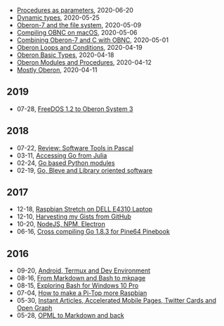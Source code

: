 
+ [Procedures as parameters](/blog/2020/06/20/Procedures-as-parameters.html), 2020-06-20
+ [Dynamic types](/blog/2020/05/25/Dynamic-types.html), 2020-05-25
+ [Oberon-7 and the file system](/blog/2020/05/09/Oberon-7-and-the-filesystem.html), 2020-05-09
+ [Compiling OBNC on macOS](/blog/2020/05/06/Compiling-OBNC-on-macOS.html), 2020-05-06
+ [Combining Oberon-7 and C with OBNC](/blog/2020/05/01/Combining-Oberon-and-C.html), 2020-05-01
+ [Oberon Loops and Conditions](/blog/2020/04/19/Mostly-Oberon-Loops-and-Conditions.html), 2020-04-19
+ [Oberon Basic Types](/blog/2020/04/18/Mostly-Oberon-Basic-Types.html), 2020-04-18
+ [Oberon Modules and Procedures](/blog/2020/04/12/Mostly-Oberon-Modules.html), 2020-04-12
+ [Mostly Oberon](/blog/2020/04/11/Mostly-Oberon.html), 2020-04-11

## 2019

 + 07-28, [FreeDOS 1.2 to Oberon System 3](/blog/2019/07/28/freedos-to-oberon-system-3.html)

## 2018

 + 07-22, [Review: Software Tools in Pascal](/blog/2018/07/22/software-tools-in-pascal.html)
 + 03-11, [Accessing Go from Julia](/blog/2018/03/11/accessing-go-from-julia.html)
 + 02-24, [Go based Python modules](/blog/2018/02/24/go-based-python-modules.html)
 + 02-19, [Go, Bleve and Library oriented software](/blog/2018/02/19/go-bleve-and-libraries.html)

## 2017

 + 12-18, [Raspbian Stretch on DELL E4310 Laptop](/blog/2017/12/18/raspbian-stretch-on-amd64.html)
 + 12-10, [Harvesting my Gists from GitHub](/blog/2017/12/10/harvesting-my-gists-from-github.html)
 + 10-20, [NodeJS, NPM, Electron](/blog/2017/10/20/node-npm-electron.html)
 + 06-16, [Cross compiling Go 1.8.3 for Pine64 Pinebook](/blog/2017/06/16/cross-compiling-go.html)

## 2016

 + 09-20, [Android, Termux and Dev Environment](/blog/2016/09/20/Android-Termux-Dev-environment.html)
 + 08-16, [From Markdown and Bash to mkpage](/blog/2016/08/16/From-Markdown-and-Bash-to-mkpage.html)
 + 08-15, [Exploring Bash for Windows 10 Pro](/blog/2016/08/15/Setting-up-Go-under-Bash-for-Windows-10.html)
 + 07-04, [How to make a Pi-Top more Raspbian](/blog/2016/07/04/How-To-Make-A-PiTop-More-Raspbian.html)
 + 05-30, [Instant Articles, Accelerated Mobile Pages, Twitter Cards and Open Graph](/blog/2016/05/30/amp-cards-and-open-graph.html)
 + 05-28, [OPML to Markdown and back](/blog/2016/05/28/OPML-to-Markdown-and-back.html)

